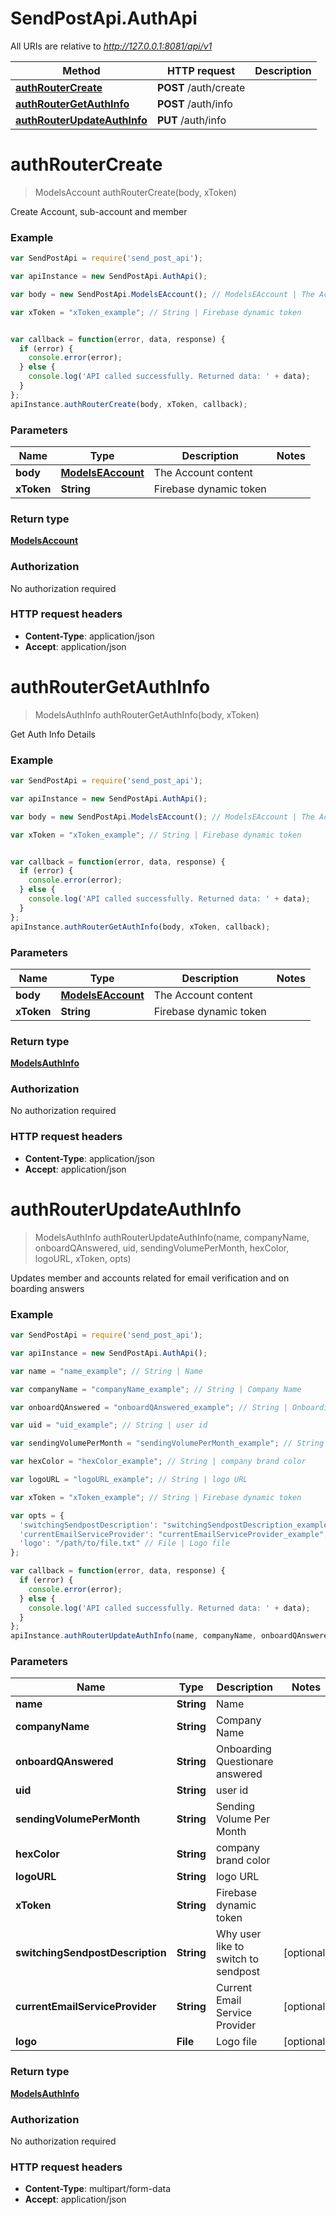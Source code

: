 # SendPostApi.AuthApi

All URIs are relative to *http://127.0.0.1:8081/api/v1*

Method | HTTP request | Description
------------- | ------------- | -------------
[**authRouterCreate**](AuthApi.md#authRouterCreate) | **POST** /auth/create | 
[**authRouterGetAuthInfo**](AuthApi.md#authRouterGetAuthInfo) | **POST** /auth/info | 
[**authRouterUpdateAuthInfo**](AuthApi.md#authRouterUpdateAuthInfo) | **PUT** /auth/info | 


<a name="authRouterCreate"></a>
# **authRouterCreate**
> ModelsAccount authRouterCreate(body, xToken)



Create Account, sub-account and member

### Example
```javascript
var SendPostApi = require('send_post_api');

var apiInstance = new SendPostApi.AuthApi();

var body = new SendPostApi.ModelsEAccount(); // ModelsEAccount | The Account content

var xToken = "xToken_example"; // String | Firebase dynamic token


var callback = function(error, data, response) {
  if (error) {
    console.error(error);
  } else {
    console.log('API called successfully. Returned data: ' + data);
  }
};
apiInstance.authRouterCreate(body, xToken, callback);
```

### Parameters

Name | Type | Description  | Notes
------------- | ------------- | ------------- | -------------
 **body** | [**ModelsEAccount**](ModelsEAccount.md)| The Account content | 
 **xToken** | **String**| Firebase dynamic token | 

### Return type

[**ModelsAccount**](ModelsAccount.md)

### Authorization

No authorization required

### HTTP request headers

 - **Content-Type**: application/json
 - **Accept**: application/json

<a name="authRouterGetAuthInfo"></a>
# **authRouterGetAuthInfo**
> ModelsAuthInfo authRouterGetAuthInfo(body, xToken)



Get Auth Info Details

### Example
```javascript
var SendPostApi = require('send_post_api');

var apiInstance = new SendPostApi.AuthApi();

var body = new SendPostApi.ModelsEAccount(); // ModelsEAccount | The Account content

var xToken = "xToken_example"; // String | Firebase dynamic token


var callback = function(error, data, response) {
  if (error) {
    console.error(error);
  } else {
    console.log('API called successfully. Returned data: ' + data);
  }
};
apiInstance.authRouterGetAuthInfo(body, xToken, callback);
```

### Parameters

Name | Type | Description  | Notes
------------- | ------------- | ------------- | -------------
 **body** | [**ModelsEAccount**](ModelsEAccount.md)| The Account content | 
 **xToken** | **String**| Firebase dynamic token | 

### Return type

[**ModelsAuthInfo**](ModelsAuthInfo.md)

### Authorization

No authorization required

### HTTP request headers

 - **Content-Type**: application/json
 - **Accept**: application/json

<a name="authRouterUpdateAuthInfo"></a>
# **authRouterUpdateAuthInfo**
> ModelsAuthInfo authRouterUpdateAuthInfo(name, companyName, onboardQAnswered, uid, sendingVolumePerMonth, hexColor, logoURL, xToken, opts)



Updates member and accounts related for email verification and on boarding answers

### Example
```javascript
var SendPostApi = require('send_post_api');

var apiInstance = new SendPostApi.AuthApi();

var name = "name_example"; // String | Name

var companyName = "companyName_example"; // String | Company Name

var onboardQAnswered = "onboardQAnswered_example"; // String | Onboarding Questionare answered

var uid = "uid_example"; // String | user id

var sendingVolumePerMonth = "sendingVolumePerMonth_example"; // String | Sending Volume Per Month

var hexColor = "hexColor_example"; // String | company brand color

var logoURL = "logoURL_example"; // String | logo URL

var xToken = "xToken_example"; // String | Firebase dynamic token

var opts = { 
  'switchingSendpostDescription': "switchingSendpostDescription_example", // String | Why user like to switch to sendpost
  'currentEmailServiceProvider': "currentEmailServiceProvider_example", // String | Current Email Service Provider
  'logo': "/path/to/file.txt" // File | Logo file
};

var callback = function(error, data, response) {
  if (error) {
    console.error(error);
  } else {
    console.log('API called successfully. Returned data: ' + data);
  }
};
apiInstance.authRouterUpdateAuthInfo(name, companyName, onboardQAnswered, uid, sendingVolumePerMonth, hexColor, logoURL, xToken, opts, callback);
```

### Parameters

Name | Type | Description  | Notes
------------- | ------------- | ------------- | -------------
 **name** | **String**| Name | 
 **companyName** | **String**| Company Name | 
 **onboardQAnswered** | **String**| Onboarding Questionare answered | 
 **uid** | **String**| user id | 
 **sendingVolumePerMonth** | **String**| Sending Volume Per Month | 
 **hexColor** | **String**| company brand color | 
 **logoURL** | **String**| logo URL | 
 **xToken** | **String**| Firebase dynamic token | 
 **switchingSendpostDescription** | **String**| Why user like to switch to sendpost | [optional] 
 **currentEmailServiceProvider** | **String**| Current Email Service Provider | [optional] 
 **logo** | **File**| Logo file | [optional] 

### Return type

[**ModelsAuthInfo**](ModelsAuthInfo.md)

### Authorization

No authorization required

### HTTP request headers

 - **Content-Type**: multipart/form-data
 - **Accept**: application/json

